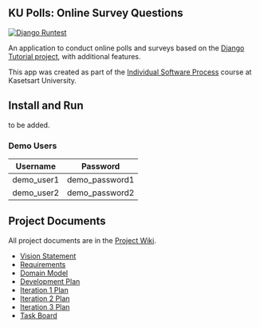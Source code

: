 ## KU Polls: Online Survey Questions 

[![Django Runtest](https://github.com/Pichayanon/ku-polls/actions/workflows/django-runtest.yml/badge.svg)](https://github.com/Pichayanon/ku-polls/actions/workflows/django-runtest.yml)

An application to conduct online polls and surveys based
on the [Django Tutorial project][django-tutorial], with
additional features.

This app was created as part of the [Individual Software Process](
https://cpske.github.io/ISP) course at Kasetsart University.

## Install and Run

to be added.

### Demo Users
| Username   | Password       |
|------------|----------------|
| demo_user1 | demo_password1 |
| demo_user2 | demo_password2 |

## Project Documents

All project documents are in the [Project Wiki](../../wiki/Home).

- [Vision Statement](../../wiki/Vision-Statement)
- [Requirements](../../wiki/Requirements)
- [Domain Model](../../wiki/Domain-Model)
- [Development Plan](../../wiki/Development-Plan)
- [Iteration 1 Plan](../../wiki/Iteration-1-Plan)
- [Iteration 2 Plan](../../wiki/Iteration-2-Plan)
- [Iteration 3 Plan](../../wiki/Iteration-3-Plan)
- [Task Board](https://github.com/users/Pichayanon/projects/1)

[django-tutorial]: https://docs.djangoproject.com/en/4.1/intro/tutorial01/